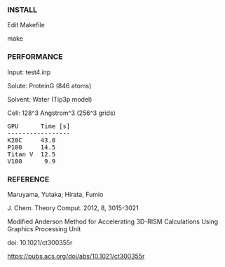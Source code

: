 ### INSTALL

Edit Makefile

make

### PERFORMANCE

Input: test4.inp

Solute: ProteinG (846 atoms)

Solvent: Water (Tip3p model)

Cell: 128^3 Angstrom^3 (256^3 grids)

<pre>
GPU      Time [s]
-----------------
K20C     43.8
P100     14.5
Titan V  12.5
V100      9.9
</pre>

### REFERENCE

Maruyama, Yutaka; Hirata, Fumio

J. Chem. Theory Comput. 2012, 8, 3015-3021

Modified Anderson Method for Accelerating 3D-RISM Calculations Using Graphics Processing Unit

doi: 10.1021/ct300355r

https://pubs.acs.org/doi/abs/10.1021/ct300355r
